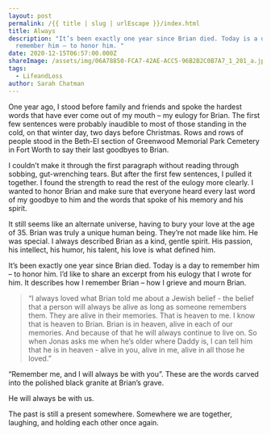```yaml
---
layout: post
permalink: /{{ title | slug | urlEscape }}/index.html
title: Always
description: "It’s been exactly one year since Brian died. Today is a day to
  remember him – to honor him. "
date: 2020-12-15T06:57:00.000Z
shareImage: /assets/img/06A78850-FCA7-42AE-ACC5-96B2B2C0B7A7_1_201_a.jpeg
tags:
  - LifeandLoss
author: Sarah Chatman
---
```

One year ago, I stood before family and friends and spoke the hardest words that have ever come out of my mouth – my eulogy for Brian. The first few sentences were probably inaudible to most of those standing in the cold, on that winter day, two days before Christmas. Rows and rows of people stood in the Beth-EI section of Greenwood Memorial Park Cemetery in Fort Worth to say their last goodbyes to Brian.

I couldn’t make it through the first paragraph without reading through sobbing, gut-wrenching tears. But after the first few sentences, I pulled it together. I found the strength to read the rest of the eulogy more clearly. I wanted to honor Brian and make sure that everyone heard every last word of my goodbye to him and the words that spoke of his memory and his spirit.

It still seems like an alternate universe, having to bury your love at the age of 35. Brian was truly a unique human being. They’re not made like him. He was special. I always described Brian as a kind, gentle spirit. His passion, his intellect, his humor, his talent, his love is what defined him.

It’s been exactly one year since Brian died. Today is a day to remember him – to honor him. I’d like to share an excerpt from his eulogy that I wrote for him. It describes how I remember Brian – how I grieve and mourn Brian.

>  “I always loved what Brian told me about a Jewish belief - the belief that a person will always be alive as long as someone remembers them. They are alive in their memories. That is heaven to me. I know that is heaven to Brian. Brian is in heaven, alive in each of our memories. And because of that he will always continue to live on. So when Jonas asks me when he’s older where Daddy is, I can tell him that he is in heaven - alive in you, alive in me, alive in all those he loved.”

“Remember me, and I will always be with you”. These are the words carved into the polished black granite at Brian’s grave.

He will always be with us. 

The past is still a present somewhere. Somewhere we are together, laughing, and holding each other once again.